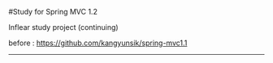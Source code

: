 #Study for Spring MVC 1.2

Inflear study project (continuing)

before : https://github.com/kangyunsik/spring-mvc1.1

-----------------------------------------------


